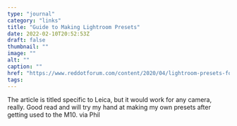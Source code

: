 ```yaml
---
type: "journal"
category: "links"
title: "Guide to Making Lightroom Presets"
date: 2022-02-10T20:52:53Z
draft: false
thumbnail: ""
image: ""
alt: ""
caption: ""
href: "https://www.reddotforum.com/content/2020/04/lightroom-presets-for-leica-cameras/"
tags:
---
```


The article is titled specific to Leica, but it would work for any camera, really. Good read and will try my hand at making my own presets after getting used to the M10. via Phil
